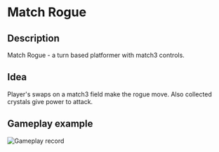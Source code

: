 # Match Rogue
## Description
Match Rogue - a turn based platformer with match3 controls. 
## Idea
Player's swaps on a match3 field make the rogue move. Also collected crystals give power to attack.
## Gameplay example
![Gameplay record](Screenshots/test.gif)
